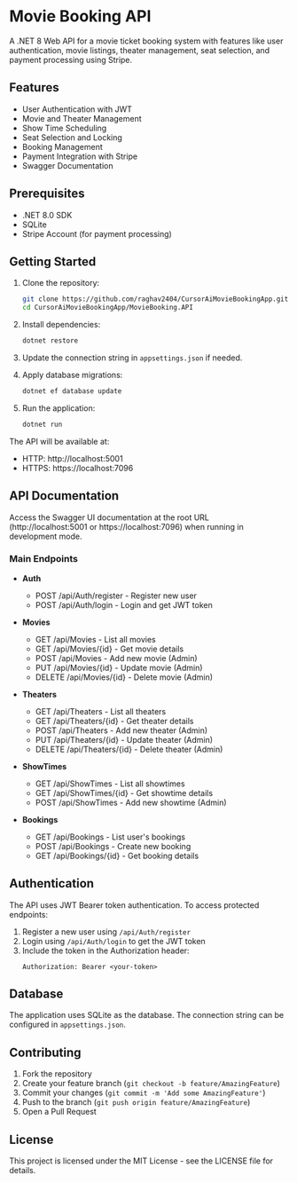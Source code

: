 # Movie Booking API

A .NET 8 Web API for a movie ticket booking system with features like user authentication, movie listings, theater management, seat selection, and payment processing using Stripe.

## Features

- User Authentication with JWT
- Movie and Theater Management
- Show Time Scheduling
- Seat Selection and Locking
- Booking Management
- Payment Integration with Stripe
- Swagger Documentation

## Prerequisites

- .NET 8.0 SDK
- SQLite
- Stripe Account (for payment processing)

## Getting Started

1. Clone the repository:
   ```bash
   git clone https://github.com/raghav2404/CursorAiMovieBookingApp.git
   cd CursorAiMovieBookingApp/MovieBooking.API
   ```

2. Install dependencies:
   ```bash
   dotnet restore
   ```

3. Update the connection string in `appsettings.json` if needed.

4. Apply database migrations:
   ```bash
   dotnet ef database update
   ```

5. Run the application:
   ```bash
   dotnet run
   ```

The API will be available at:
- HTTP: http://localhost:5001
- HTTPS: https://localhost:7096

## API Documentation

Access the Swagger UI documentation at the root URL (http://localhost:5001 or https://localhost:7096) when running in development mode.

### Main Endpoints

- **Auth**
  - POST /api/Auth/register - Register new user
  - POST /api/Auth/login - Login and get JWT token

- **Movies**
  - GET /api/Movies - List all movies
  - GET /api/Movies/{id} - Get movie details
  - POST /api/Movies - Add new movie (Admin)
  - PUT /api/Movies/{id} - Update movie (Admin)
  - DELETE /api/Movies/{id} - Delete movie (Admin)

- **Theaters**
  - GET /api/Theaters - List all theaters
  - GET /api/Theaters/{id} - Get theater details
  - POST /api/Theaters - Add new theater (Admin)
  - PUT /api/Theaters/{id} - Update theater (Admin)
  - DELETE /api/Theaters/{id} - Delete theater (Admin)

- **ShowTimes**
  - GET /api/ShowTimes - List all showtimes
  - GET /api/ShowTimes/{id} - Get showtime details
  - POST /api/ShowTimes - Add new showtime (Admin)

- **Bookings**
  - GET /api/Bookings - List user's bookings
  - POST /api/Bookings - Create new booking
  - GET /api/Bookings/{id} - Get booking details

## Authentication

The API uses JWT Bearer token authentication. To access protected endpoints:

1. Register a new user using `/api/Auth/register`
2. Login using `/api/Auth/login` to get the JWT token
3. Include the token in the Authorization header:
   ```
   Authorization: Bearer <your-token>
   ```

## Database

The application uses SQLite as the database. The connection string can be configured in `appsettings.json`.

## Contributing

1. Fork the repository
2. Create your feature branch (`git checkout -b feature/AmazingFeature`)
3. Commit your changes (`git commit -m 'Add some AmazingFeature'`)
4. Push to the branch (`git push origin feature/AmazingFeature`)
5. Open a Pull Request

## License

This project is licensed under the MIT License - see the LICENSE file for details. 